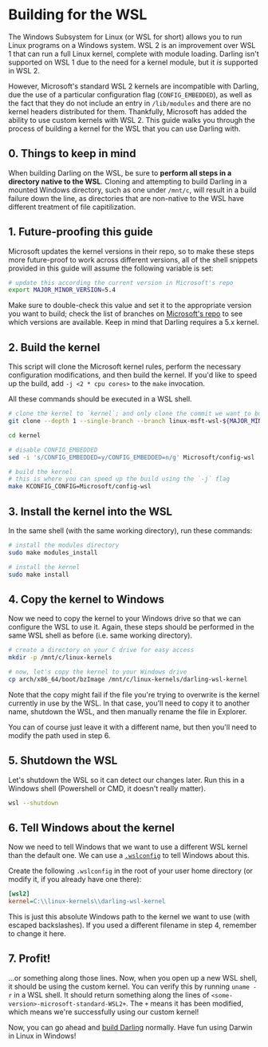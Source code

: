 # Building for the WSL

The Windows Subsystem for Linux (or WSL for short) allows you to run Linux programs on a Windows system.
WSL 2 is an improvement over WSL 1 that can run a full Linux kernel, complete with module loading.
Darling isn't supported on WSL 1 due to the need for a kernel module, but it *is* supported in WSL 2.

However, Microsoft's standard WSL 2 kernels are incompatible with Darling, due the use of a particular configuration flag (`CONFIG_EMBEDDED`),
as well as the fact that they do not include an entry in `/lib/modules` and there are no kernel headers distributed for them.
Thankfully, Microsoft has added the ability to use custom kernels with WSL 2. This guide walks you through the process
of building a kernel for the WSL that you can use Darling with.

## 0. Things to keep in mind

When building Darling on the WSL, be sure to **perform all steps in a directory native to the WSL**. Cloning and attempting to build Darling in a mounted Windows directory, such as one under `/mnt/c`, will result in a build failure down the line, as directories that are non-native to the WSL have different treatment of file capitilization.

## 1. Future-proofing this guide

Microsoft updates the kernel versions in their repo, so to make these steps more future-proof to work across different versions, all of the shell
snippets provided in this guide will assume the following variable is set:

```sh
# update this according the current version in Microsoft's repo
export MAJOR_MINOR_VERSION=5.4
```

Make sure to double-check this value and set it to the appropriate version you want to build;
check the list of branches on [Microsoft's repo](https://github.com/microsoft/WSL2-Linux-Kernel) to see which versions are available.
Keep in mind that Darling requires a 5.x kernel.

## 2. Build the kernel

This script will clone the Microsoft kernel rules, perform the necessary configuration modifications, and then build the kernel.
If you'd like to speed up the build, add `-j <2 * cpu cores>` to the `make` invocation.

All these commands should be executed in a WSL shell.

```sh
# clone the kernel to `kernel`; and only clone the commit we want to build
git clone --depth 1 --single-branch --branch linux-msft-wsl-${MAJOR_MINOR_VERSION}.y 'https://github.com/microsoft/WSL2-Linux-Kernel.git' kernel

cd kernel

# disable CONFIG_EMBEDDED
sed -i 's/CONFIG_EMBEDDED=y/CONFIG_EMBEDDED=n/g' Microsoft/config-wsl

# build the kernel
# this is where you can speed up the build using the `-j` flag
make KCONFIG_CONFIG=Microsoft/config-wsl
```

## 3. Install the kernel into the WSL

In the same shell (with the same working directory), run these commands:

```sh
# install the modules directory
sudo make modules_install

# install the kernel
sudo make install
```

## 4. Copy the kernel to Windows

Now we need to copy the kernel to your Windows drive so that we can configure the WSL to use it.
Again, these steps should be performed in the same WSL shell as before (i.e. same working directory).

```sh
# create a directory on your C drive for easy access
mkdir -p /mnt/c/linux-kernels

# now, let's copy the kernel to your Windows drive
cp arch/x86_64/boot/bzImage /mnt/c/linux-kernels/darling-wsl-kernel
```

Note that the copy might fail if the file you're trying to overwrite is the kernel currently in use by the WSL.
In that case, you'll need to copy it to another name, shutdown the WSL, and then manually rename the file in Explorer.

You can of course just leave it with a different name, but then you'll need to modify the path used in step 6.

## 5. Shutdown the WSL

Let's shutdown the WSL so it can detect our changes later. Run this in a Windows shell (Powershell or CMD, it doesn't really matter).

```sh
wsl --shutdown
```

## 6. Tell Windows about the kernel

Now we need to tell Windows that we want to use a different WSL kernel than the default one.
We can use a [`.wslconfig`](https://docs.microsoft.com/en-us/windows/wsl/wsl-config#configure-global-options-with-wslconfig) to tell Windows about this.

Create the following `.wslconfig` in the root of your user home directory (or modify it, if you already have one there):

```ini
[wsl2]
kernel=C:\\linux-kernels\\darling-wsl-kernel
```

This is just this absolute Windows path to the kernel we want to use (with escaped backslashes).
If you used a different filename in step 4, remember to change it here.

## 7. Profit!

...or something along those lines. Now, when you open up a new WSL shell, it should be using the custom kernel. You can verify this by
running `uname -r` in a WSL shell. It should return something along the lines of `<some-version>-microsoft-standard-WSL2+`.
The `+` means it has been modified, which means we're successfully using our custom kernel!

Now, you can go ahead and [build Darling](build-instructions.md) normally. Have fun using Darwin in Linux in Windows!
